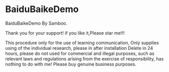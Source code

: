 # BaiduBaikeDemo

BaiduBaikeDemo By Samboo.

Thank you for your support! if you like it,Please star me!!!

This procedure only for the use of learning communication, Only supplies using of the individual research, please in after installation
Delete in 24 hours, please do not used for commercial and illegal purposes, such as relevant laws and regulations arising from the exercise of responsibility, has nothing to do with me! Please buy genuine business purposes. 
